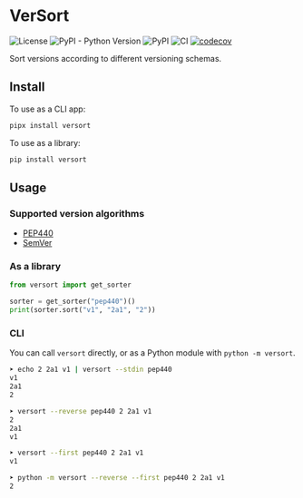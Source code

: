 # VerSort

![License](https://img.shields.io/github/license/Tecnativa/versort)
![PyPI - Python Version](https://img.shields.io/pypi/pyversions/versort)
![PyPI](https://img.shields.io/pypi/v/versort)
![CI](https://github.com/Tecnativa/versort/workflows/CI/badge.svg)
[![codecov](https://codecov.io/gh/Tecnativa/versort/branch/master/graph/badge.svg?token=1gDyBgOuPr)](https://codecov.io/gh/Tecnativa/versort)

Sort versions according to different versioning schemas.

## Install

To use as a CLI app:

```sh
pipx install versort
```

To use as a library:

```sh
pip install versort
```

## Usage

### Supported version algorithms

-   [PEP440](https://www.python.org/dev/peps/pep-0440/)
-   [SemVer](https://semver.org/)

### As a library

```python
from versort import get_sorter

sorter = get_sorter("pep440")()
print(sorter.sort("v1", "2a1", "2"))
```

### CLI

You can call `versort` directly, or as a Python module with `python -m versort`.

```sh
➤ echo 2 2a1 v1 | versort --stdin pep440
v1
2a1
2

➤ versort --reverse pep440 2 2a1 v1
2
2a1
v1

➤ versort --first pep440 2 2a1 v1
v1

➤ python -m versort --reverse --first pep440 2 2a1 v1
2
```
